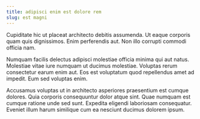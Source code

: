 ```yaml
---
title: adipisci enim est dolore rem
slug: est magni
---
```


Cupiditate hic ut placeat architecto debitis assumenda. Ut eaque corporis quam quis dignissimos. Enim perferendis aut. Non illo corrupti commodi officia nam.

Numquam facilis delectus adipisci molestiae officia minima qui aut natus. Molestiae vitae iure numquam ut ducimus molestiae. Voluptas rerum consectetur earum enim aut. Eos est voluptatum quod repellendus amet ad impedit. Eum sed voluptas enim.

Accusamus voluptas ut in architecto asperiores praesentium est cumque dolores. Quia corporis consequuntur dolor atque sint. Quae numquam est cumque ratione unde sed sunt. Expedita eligendi laboriosam consequatur. Eveniet illum harum similique cum ea nesciunt ducimus dolorem ipsum.
